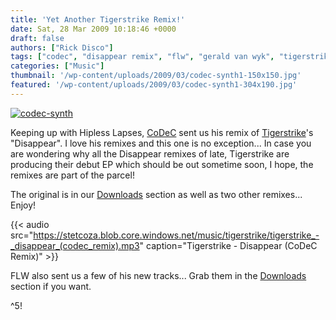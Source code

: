 ```yaml
---
title: 'Yet Another Tigerstrike Remix!'
date: Sat, 28 Mar 2009 10:18:46 +0000
draft: false
authors: ["Rick Disco"]
tags: ["codec", "disappear remix", "flw", "gerald van wyk", "tigerstrike"]
categories: ["Music"]
thumbnail: '/wp-content/uploads/2009/03/codec-synth1-150x150.jpg'
featured: '/wp-content/uploads/2009/03/codec-synth1-304x190.jpg'
---
```


[![codec-synth](/wp-content/uploads/2009/03/codec-synth-300x224.jpg "codec-synth")](/wp-content/uploads/2009/03/codec-synth.jpg)

Keeping up with Hipless Lapses, [CoDeC](/artists/codec "CoDeC") sent us his remix of [Tigerstrike](/artists/tigerstrike "Tigerstrike")'s "Disappear". I love his remixes and this one is no exception... In case you are wondering why all the Disappear remixes of late, Tigerstrike are producing their debut EP which should be out sometime soon, I hope, the remixes are part of the parcel!

The original is in our [Downloads](/downloads "electrotrash Downloads") section as well as two other remixes... Enjoy!

{{< audio
    src="https://stetcoza.blob.core.windows.net/music/tigerstrike/tigerstrike_-_disappear_(codec_remix).mp3"
    caption="Tigerstrike - Disappear (CoDeC Remix)" >}}

FLW also sent us a few of his new tracks... Grab them in the [Downloads](/downloads "electrotrash Downloads") section if you want.

^5!